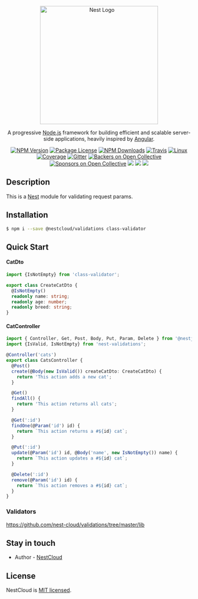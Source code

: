 <p align="center">
  <a href="http://nestjs.com/" target="blank"><img src="https://nestjs.com/img/logo_text.svg" width="320" alt="Nest Logo" /></a>
</p>

[travis-image]: https://api.travis-ci.org/nestjs/nest.svg?branch=master
[travis-url]: https://travis-ci.org/nestjs/nest
[linux-image]: https://img.shields.io/travis/nestjs/nest/master.svg?label=linux
[linux-url]: https://travis-ci.org/nestjs/nest
  
  <p align="center">A progressive <a href="http://nodejs.org" target="blank">Node.js</a> framework for building efficient and scalable server-side applications, heavily inspired by <a href="https://angular.io" target="blank">Angular</a>.</p>
    <p align="center">
<a href="https://www.npmjs.com/~nestjscore"><img src="https://img.shields.io/npm/v/@nestjs/core.svg" alt="NPM Version" /></a>
<a href="https://www.npmjs.com/~nestjscore"><img src="https://img.shields.io/npm/l/@nestjs/core.svg" alt="Package License" /></a>
<a href="https://www.npmjs.com/~nestjscore"><img src="https://img.shields.io/npm/dm/@nestjs/core.svg" alt="NPM Downloads" /></a>
<a href="https://travis-ci.org/nestjs/nest"><img src="https://api.travis-ci.org/nestjs/nest.svg?branch=master" alt="Travis" /></a>
<a href="https://travis-ci.org/nestjs/nest"><img src="https://img.shields.io/travis/nestjs/nest/master.svg?label=linux" alt="Linux" /></a>
<a href="https://coveralls.io/github/nestjs/nest?branch=master"><img src="https://coveralls.io/repos/github/nestjs/nest/badge.svg?branch=master#5" alt="Coverage" /></a>
<a href="https://gitter.im/nestjs/nestjs?utm_source=badge&utm_medium=badge&utm_campaign=pr-badge&utm_content=body_badge"><img src="https://badges.gitter.im/nestjs/nestjs.svg" alt="Gitter" /></a>
<a href="https://opencollective.com/nest#backer"><img src="https://opencollective.com/nest/backers/badge.svg" alt="Backers on Open Collective" /></a>
<a href="https://opencollective.com/nest#sponsor"><img src="https://opencollective.com/nest/sponsors/badge.svg" alt="Sponsors on Open Collective" /></a>
  <a href="https://paypal.me/kamilmysliwiec"><img src="https://img.shields.io/badge/Donate-PayPal-dc3d53.svg"/></a>
<img src="https://img.shields.io/badge/👌-Production Ready-78c7ff.svg"/>
  <a href="https://twitter.com/nestframework"><img src="https://img.shields.io/twitter/follow/nestframework.svg?style=social&label=Follow"></a>
</p>
  <!--[![Backers on Open Collective](https://opencollective.com/nest/backers/badge.svg)](https://opencollective.com/nest#backer)
  [![Sponsors on Open Collective](https://opencollective.com/nest/sponsors/badge.svg)](https://opencollective.com/nest#sponsor)-->

## Description

This is a [Nest](https://github.com/nestjs/nest) module for validating request params.

## Installation

```bash
$ npm i --save @nestcloud/validations class-validator
```

## Quick Start

#### CatDto

```typescript
import {IsNotEmpty} from 'class-validator';

export class CreateCatDto {
  @IsNotEmpty()
  readonly name: string;
  readonly age: number;
  readonly breed: string;
}
```

#### CatController

```typescript
import { Controller, Get, Post, Body, Put, Param, Delete } from '@nestjs/common';
import {IsValid, IsNotEmpty} from 'nest-validations';

@Controller('cats')
export class CatsController {
  @Post()
  create(@Body(new IsValid()) createCatDto: CreateCatDto) {
    return 'This action adds a new cat';
  }

  @Get()
  findAll() {
    return 'This action returns all cats';
  }

  @Get(':id')
  findOne(@Param('id') id) {
    return `This action returns a #${id} cat`;
  }

  @Put(':id')
  update(@Param('id') id, @Body('name', new IsNotEmpty()) name) {
    return `This action updates a #${id} cat`;
  }

  @Delete(':id')
  remove(@Param('id') id) {
    return `This action removes a #${id} cat`;
  }
}
```

### Validators

https://github.com/nest-cloud/validations/tree/master/lib

## Stay in touch

- Author - [NestCloud](https://github.com/nest-cloud)

## License

  NestCloud is [MIT licensed](LICENSE).
